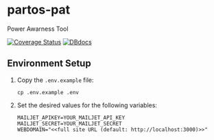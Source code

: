# partos-pat
Power Awarness Tool

[![Coverage Status](https://coveralls.io/repos/github/akvo/partos-pat/badge.svg?branch=main)](https://coveralls.io/github/akvo/partos-pat?branch=main) [![DBdocs](https://img.shields.io/website?url=http%3A%2F%2Fdbdocs.io%2Fakvo%2Fpartos-pat&style=flat&logo=docsdotrs&logoColor=%23fff&label=dbdocs&labelColor=%230246cc&color=%235e5e5e&link=http%3A%2F%2Fdbdocs.io%2Fakvo%2Fpartos-pat)](https://dbdocs.io/akvo/partos-pat)

## Environment Setup

1. Copy the `.env.example` file:
   ```
   cp .env.example .env
   ```

2. Set the desired values for the following variables:
   ```
   MAILJET_APIKEY=YOUR_MAILJET_API_KEY
   MAILJET_SECRET=YOUR_MAILJET_SECRET
   WEBDOMAIN="<<full site URL (default: http://localhost:3000)>>"
   ```